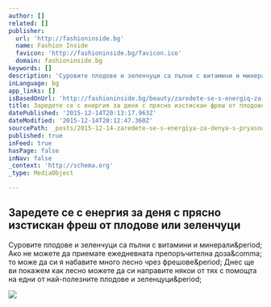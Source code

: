 ```yaml
---
author: []
related: []
publisher:
  url: 'http://fashioninside.bg'
  name: Fashion Inside
  favicon: 'http://fashioninside.bg/favicon.ico'
  domain: fashioninside.bg
keywords: []
description: 'Суровите плодове и зеленчуци са пълни с витамини и минерали. Ако не можете да приемате ежедневната препоръчителна доза, то може да си я набавите много лесно чрез фрешове. Днес ще ви покажем как лесно можете да си направите някои от тях с помощта на едни от най-полезните плодове и зеленцуци.'
inLanguage: bg
app_links: []
isBasedOnUrl: 'http://fashioninside.bg/beauty/zaredete-se-s-energiq-za-denq-s-prqsno-izstiskan-fresh-ot-plodove-i-zelenchuci/'
title: Заредете се с енергия за деня с прясно изстискан фреш от плодове или зеленчуци
datePublished: '2015-12-14T20:13:17.963Z'
dateModified: '2015-12-14T20:12:47.360Z'
sourcePath: _posts/2015-12-14-zaredete-se-s-energiya-za-denya-s-pryasno-izstiskan-fresh-ot-plo.md
published: true
inFeed: true
hasPage: false
inNav: false
_context: 'http://schema.org'
_type: MediaObject

---
```

<article style=""><h1>Заредете се с енергия за деня с прясно изстискан фреш от плодове или зеленчуци</h1><p>Суровите плодове и зеленчуци са пълни с витамини и минерали&amp;period; Ако не можете да приемате ежедневната препоръчителна доза&amp;comma; то може да си я набавите много лесно чрез фрешове&amp;period; Днес ще ви покажем как лесно можете да си направите някои от тях с помощта на едни от най-полезните плодове и зеленцуци&amp;period;</p><img src="http://fashioninside.bg/wp-content/uploads/2014/08/din.jpg" /></article>